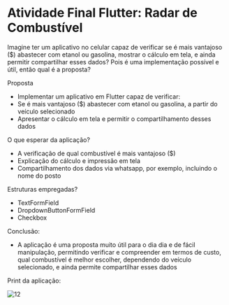 # Atividade Final Flutter: Radar de Combustível

Imagine ter um aplicativo no celular capaz de verificar se é mais vantajoso ($) abastecer com etanol ou gasolina, mostrar o cálculo em tela, e ainda permitir compartilhar esses dados?
Pois é uma implementação possível e útil, então qual é a proposta?

Proposta
- Implementar um aplicativo em Flutter capaz de verificar:
- Se é mais vantajoso ($) abastecer com etanol ou gasolina, a partir do veículo selecionado
- Apresentar o cálculo em tela e permitir o compartilhamento desses dados 

O que esperar da aplicação?
 
- A verificação de qual combustível é mais vantajoso ($)
- Explicação do cálculo e impressão em tela
- Compartilhamento dos dados via whatsapp, por exemplo, incluindo o nome do posto

Estruturas empregadas?
 
- TextFormField
- DropdownButtonFormField
- Checkbox

Conclusão:

- A aplicação é uma proposta muito útil para o dia dia e de fácil manipulação, permitindo verificar e compreender em termos de custo, qual combustível é melhor escolher, dependendo do veículo selecionado, e ainda permite compartilhar esses dados

Print da aplicação:

![12](https://github.com/user-attachments/assets/e7d01634-c956-4584-9ef4-32caedabacc1)



